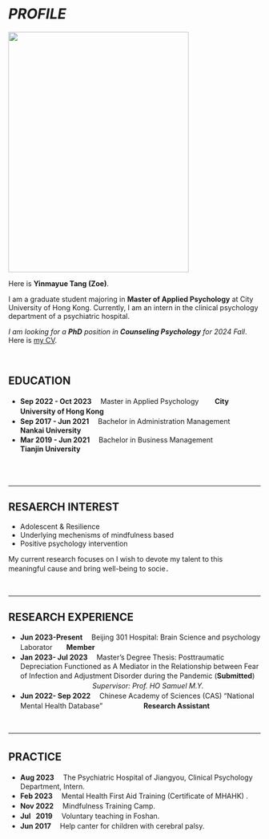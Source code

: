 # ***PROFILE***

<img src="https://yinmayue-tang.github.io/images/yinmatang.jpg" class="floatpic" width="360" height="480">

Here is **Yinmayue Tang (Zoe)**.

I am a graduate student majoring in **Master of Applied Psychology** at City University of Hong Kong. Currently, I am an intern in the clinical psychology department of a psychiatric hospital.

*I am looking for a **PhD** position in **Counseling Psychology** for 2024 Fall*. Here is [my CV](https://yinmayue-tang.github.io/file/CV-TANGYinmayue.pdf).
  
<br>  
 
## **EDUCATION**

- **Sep 2022 - Oct 2023** 　Master in Applied Psychology 　　**City University of Hong Kong**　　　　　　　　　　　　　
- **Sep 2017 - Jun 2021** 　Bachelor in Administration Management　　 **Nankai University**
- **Mar 2019 - Jun 2021** 　Bachelor in Business Management　　　　　 **Tianjin University**

<br>　　　
 
---

## **RESAERCH INTEREST**
- Adolescent & Resilience
- Underlying mechenisms of mindfulness based 
- Positive psychology  intervention

My current research focuses on  I wish to devote my talent to this meaningful cause and bring well-being to socie．

<br>

---

## **RESEARCH EXPERIENCE**
- **Jun 2023-Present** 　Beijing 301 Hospital: Brain Science and psychology Laborator　　**Member**
- **Jan 2023- Jul 2023**　 Master’s Degree Thesis: Posttraumatic Depreciation Functioned as A Mediator in the Relationship between Fear of Infection and Adjustment Disorder during the Pandemic (**Submitted**)　　　　　　　　    
　　　　　　　　　　        *Supervisor: Prof. HO Samuel M.Y.*
- **Jun 2022- Sep 2022**　 Chinese Academy of Sciences (CAS)  “National Mental Health Database” 　　
　　                   　**Research Assistant**
　
<br>

---

## **PRACTICE**　

- **Aug 2023** 　The Psychiatric Hospital of Jiangyou, Clinical Psychology Department, Intern.
- **Feb 2023** 　Mental Health First Aid Training (Certificate of MHAHK) .
- **Nov 2022** 　Mindfulness Training Camp.
- **Jul &ensp;2019** 　Voluntary teaching in Foshan.
- **Jun 2017**　 Help canter for children with cerebral palsy.
